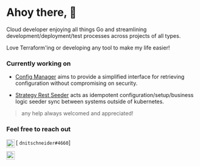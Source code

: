 # Ahoy there, 👋 

Cloud developer enjoying all things Go and streamlining development/deployment/test processes across projects of all types.

Love Terraform'ing or developing any tool to make my life easier!

### Currently working on

- [Config Manager](https://github.com/dnitsch/configmanager) aims to provide a simplified interface for retrieving configuration without compromising on security.

- [Strategy Rest Seeder](https://github.com/dnitsch/reststrategy) acts as idempotent configuration/setup/business logic seeder sync between systems outside of kubernetes.

> any help always welcomed and appreciated!

### Feel free to reach out

[<img align="left" alt="dnitsch | LinkedIn" width="22" src="https://cdn.jsdelivr.net/npm/simple-icons@v4/icons/discord.svg" /> `dnitschneider#4660`]

[<img align="left" alt="dnitsch | LinkedIn" width="22" src="https://cdn.jsdelivr.net/npm/simple-icons@v4/icons/linkedin.svg" />][linkedin]

<!-- [1]: <nitschneiderd@gmail.com> "dnisch" -->
<!-- - [email](<nitschneiderd@gmail.com>) -->

<!-- [![](https://www.linkedin.com/in/dusannitschneider/)]
 -->
[twitter]: https://twitter.com/d_nitschneider
[linkedin]: https://www.linkedin.com/in/dusannitschneider/
